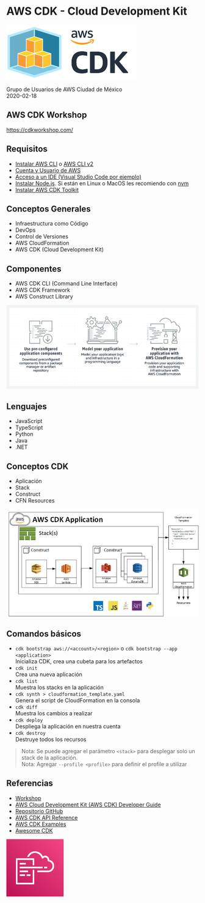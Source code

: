 # AWS CDK - Cloud Development Kit

![CDK Logo](cdk-logo.png)

Grupo de Usuarios de AWS Ciudad de México  
2020-02-18

## AWS CDK Workshop

<https://cdkworkshop.com/>

## Requisitos

* [Instalar AWS CLI](https://cdkworkshop.com/15-prerequisites/100-awscli.html) o [AWS CLI v2](https://docs.aws.amazon.com/cli/latest/userguide/install-cliv2.html)
* [Cuenta y Usuario de AWS](https://cdkworkshop.com/15-prerequisites/200-account.html)
* [Acceso a un IDE (Visual Studio Code por ejemplo)](https://cdkworkshop.com/15-prerequisites/400-ide.html)
* [Instalar Node.js](https://cdkworkshop.com/15-prerequisites/300-nodejs.html). Si están en Linux o MacOS les recomiendo con [nvm](https://github.com/nvm-sh/nvm)
* [Instalar AWS CDK Toolkit](https://cdkworkshop.com/15-prerequisites/500-toolkit.html)

## Conceptos Generales

* Infraestructura como Código
* DevOps
* Control de Versiones
* AWS CloudFormation
* AWS CDK (Cloud Development Kit)

## Componentes

* AWS CDK CLI (Command Line Interface)
* AWS CDK Framework
* AWS Construct Library

![Product Diagram](Product&#32;Diagram.png)

## Lenguajes

* JavaScript
* TypeScript
* Python
* Java
* .NET

## Conceptos CDK

* Aplicación
* Stack
* Construct
* CFN Resources

![Arquitectura CDK](AppStacks.png)

## Comandos básicos

* `cdk bootstrap aws://<account>/<region>` o `cdk bootstrap --app <application>`  
  Inicializa CDK, crea una cubeta para los artefactos
* `cdk init`  
  Crea una nueva aplicación
* `cdk list`  
  Muestra los stacks en la aplicación
* `cdk synth > cloudformation_template.yaml`  
  Genera el script de CloudFormation en la consola
* `cdk diff`  
  Muestra los cambios a realizar
* `cdk deploy`  
  Despliega la aplicación en nuestra cuenta
* `cdk destroy`  
  Destruye todos los recursos

> Nota: Se puede agregar el parámetro `<stack>` para desplegar solo un stack de la aplicación.  
> Nota: Agregar `--profile <profile>` para definir el profile a utilizar

## Referencias

* [Workshop](https://cdkworkshop.com/)
* [AWS Cloud Development Kit (AWS CDK) Developer Guide](https://docs.aws.amazon.com/cdk/latest/guide/home.html)
* [Repositorio GitHub](https://github.com/aws/aws-cdk)
* [AWS CDK API Reference](https://docs.aws.amazon.com/cdk/api/latest/docs/aws-construct-library.html)
* [AWS CDK Examples](https://github.com/aws-samples/aws-cdk-examples)
* [Awesome CDK](https://github.com/eladb/awesome-cdk)

![CloudFormation](AWS-CloudFormation.png)
